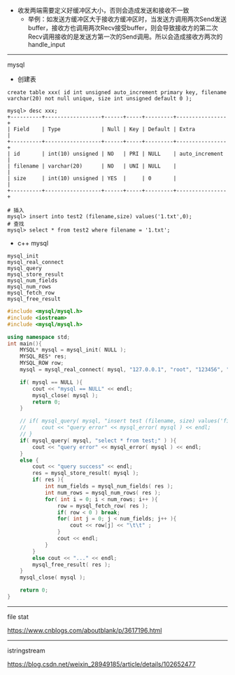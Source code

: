 * 收发两端需要定义好缓冲区大小，否则会造成发送和接收不一致
  * 举例：如发送方缓冲区大于接收方缓冲区时，当发送方调用两次Send发送buffer，接收方也调用两次Recv接受buffer，则会导致接收方的第二次Recv调用接收的是发送方第一次的Send调用。所以会造成接收方两次的handle_input









***

mysql



* 创建表

```mysql
create table xxx( id int unsigned auto_increment primary key, filename varchar(20) not null unique, size int unsigned default 0 );

mysql> desc xxx;
+----------+------------------+------+-----+---------+----------------+
| Field    | Type             | Null | Key | Default | Extra          |
+----------+------------------+------+-----+---------+----------------+
| id       | int(10) unsigned | NO   | PRI | NULL    | auto_increment |
| filename | varchar(20)      | NO   | UNI | NULL    |                |
| size     | int(10) unsigned | YES  |     | 0       |                |
+----------+------------------+------+-----+---------+----------------+

```



```mysql
# 插入
mysql> insert into test2 (filename,size) values('1.txt',0);
# 查找
mysql> select * from test2 where filename = '1.txt';
```



* c++ mysql

```
mysql_init
mysql_real_connect
mysql_query
mysql_store_result
mysql_num_fields
mysql_num_rows
mysql_fetch_row
mysql_free_result
```



```c++
#include <mysql/mysql.h>
#include <iostream>
#include <mysql/mysql.h>

using namespace std;
int main(){
    MYSQL* mysql = mysql_init( NULL );
    MYSQL_RES* res;
    MYSQL_ROW row;
    mysql = mysql_real_connect( mysql, "127.0.0.1", "root", "123456", "files_server", 3306, NULL, 0 ); // default port 3306

    if( mysql == NULL ){
        cout << "mysql == NULL" << endl;
        mysql_close( mysql );
        return 0;
    }

    // if( mysql_query( mysql, "insert test (filename, size) values('file2', 100);" ) ){
    //     cout << "query error" << mysql_error( mysql ) << endl;
    // }
    if( mysql_query( mysql, "select * from test;" ) ){
        cout << "query error" << mysql_error( mysql ) << endl;
    }
    else {
        cout << "query success" << endl;
        res = mysql_store_result( mysql );
        if( res ){
            int num_fields = mysql_num_fields( res );
            int num_rows = mysql_num_rows( res );
            for( int i = 0; i < num_rows; i++ ){
                row = mysql_fetch_row( res );
                if( row < 0 ) break;
                for( int j = 0; j < num_fields; j++ ){
                    cout << row[j] << "\t\t" ;
                }
                cout << endl;
            }
        }
        else cout << "..." << endl;
        mysql_free_result( res );   
    }
    mysql_close( mysql );

    return 0;
}
```





***

file stat

https://www.cnblogs.com/aboutblank/p/3617196.html



***

istringstream

https://blog.csdn.net/weixin_28949185/article/details/102652477
